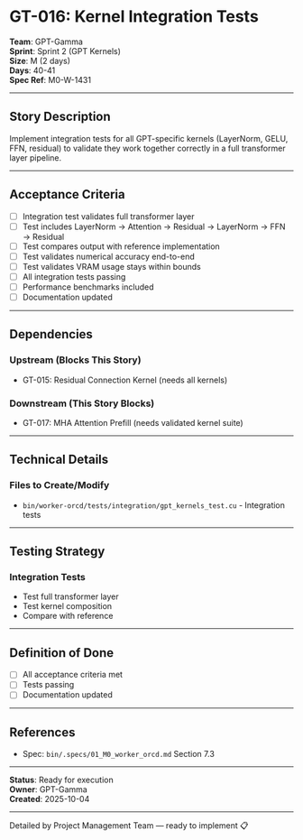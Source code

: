 # GT-016: Kernel Integration Tests

**Team**: GPT-Gamma  
**Sprint**: Sprint 2 (GPT Kernels)  
**Size**: M (2 days)  
**Days**: 40-41  
**Spec Ref**: M0-W-1431

---

## Story Description

Implement integration tests for all GPT-specific kernels (LayerNorm, GELU, FFN, residual) to validate they work together correctly in a full transformer layer pipeline.

---

## Acceptance Criteria

- [ ] Integration test validates full transformer layer
- [ ] Test includes LayerNorm → Attention → Residual → LayerNorm → FFN → Residual
- [ ] Test compares output with reference implementation
- [ ] Test validates numerical accuracy end-to-end
- [ ] Test validates VRAM usage stays within bounds
- [ ] All integration tests passing
- [ ] Performance benchmarks included
- [ ] Documentation updated

---

## Dependencies

### Upstream (Blocks This Story)
- GT-015: Residual Connection Kernel (needs all kernels)

### Downstream (This Story Blocks)
- GT-017: MHA Attention Prefill (needs validated kernel suite)

---

## Technical Details

### Files to Create/Modify
- `bin/worker-orcd/tests/integration/gpt_kernels_test.cu` - Integration tests

---

## Testing Strategy

### Integration Tests
- Test full transformer layer
- Test kernel composition
- Compare with reference

---

## Definition of Done

- [ ] All acceptance criteria met
- [ ] Tests passing
- [ ] Documentation updated

---

## References

- Spec: `bin/.specs/01_M0_worker_orcd.md` Section 7.3

---

**Status**: Ready for execution  
**Owner**: GPT-Gamma  
**Created**: 2025-10-04

---
Detailed by Project Management Team — ready to implement 📋
